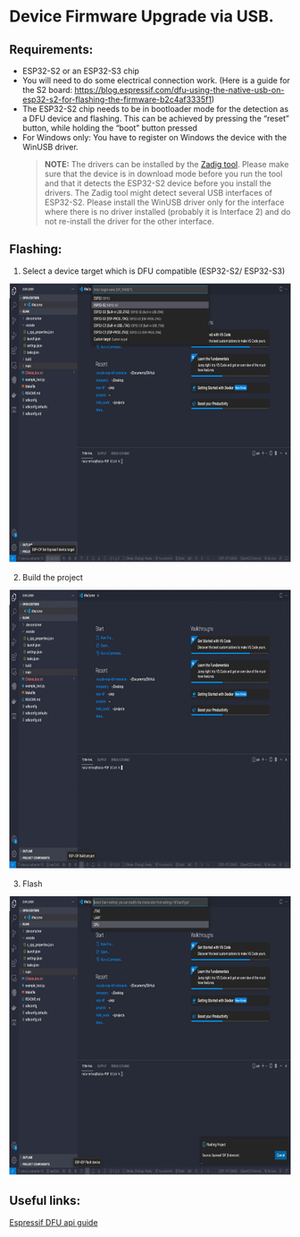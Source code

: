 # Device Firmware Upgrade via USB.

## Requirements:

- ESP32-S2 or an ESP32-S3 chip
- You will need to do some electrical connection work. (Here is a guide for the S2 board: https://blog.espressif.com/dfu-using-the-native-usb-on-esp32-s2-for-flashing-the-firmware-b2c4af3335f1)
- The ESP32-S2 chip needs to be in bootloader mode for the detection as a DFU device and flashing. This can be achieved by pressing the “reset” button, while holding the “boot” button pressed
- For Windows only: You have to register on Windows the device with the WinUSB driver.
    > **NOTE:** The drivers can be installed by the [Zadig tool](https://zadig.akeo.ie/). Please make sure that the device is in download mode before you run the tool and that it detects the ESP32-S2 device before you install the drivers. The Zadig tool might detect several USB interfaces of ESP32-S2. Please install the WinUSB driver only for the interface where there is no driver installed (probably it is Interface 2) and do not re-install the driver for the other interface.

## Flashing:

1. Select a device target which is DFU compatible (ESP32-S2/ ESP32-S3) 
<p>
  <img src="../../media/tutorials/dfu/select_device.png" alt="Select device" height="500">
</p>

2. Build the project
<p>
  <img src="../../media/tutorials/dfu/build_project.png" alt="Build Project" height="500">
</p>

3. Flash
<p>
  <img src="../../media/tutorials/dfu/flash.png" alt="Flash" height="500">
</p>

## Useful links:
[Espressif DFU api guide](https://docs.espressif.com/projects/esp-idf/en/latest/esp32s2/api-guides/dfu.html?highlight=dfu%20util#api-guide-dfu-build)

